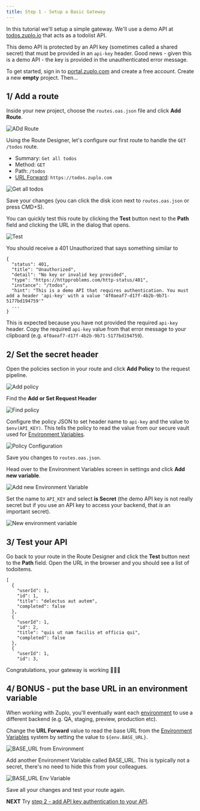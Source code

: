 ```yaml
---
title: Step 1 - Setup a Basic Gateway
---
```


In this tutorial we'll setup a simple gateway. We'll use a demo API at
[todos.zuplo.io](https://todos.zuplo.io/todos) that acts as a todolist API.

This demo API is protected by an API key (sometimes called a shared secret) that
must be provided in an `api-key` header. Good news - given this is a demo API -
the key is provided in the unauthenticated error message.

To get started, sign in to [portal.zuplo.com](https://portal.zuplo.com) and
create a free account. Create a new **empty** project. Then...

## 1/ Add a route

Inside your new project, choose the `routes.oas.json` file and click **Add
Route**.

![ADd Route](https://cdn.zuplo.com/assets/8cfa5b7b-6ead-4dd0-9339-dbcdc21b6299.png)

Using the Route Designer, let's configure our first route to handle the
`GET /todos` route.

- Summary: `Get all todos`
- Method: `GET`
- Path: `/todos`
- [URL Forward](/docs/handlers/url-forward): `https://todos.zuplo.com`

![Get all todos](https://cdn.zuplo.com/assets/f2bcc7ad-027f-4f5e-8764-c802079dacdb.png)

Save your changes (you can click the disk icon next to `routes.oas.json` or
press CMD+S).

You can quickly test this route by clicking the **Test** button next to the
**Path** field and clicking the URL in the dialog that opens.

![Test](https://cdn.zuplo.com/assets/cd094b3c-efbe-4c2b-995c-60ce0302704a.png)

You should receive a 401 Unauthorized that says something similar to

```
{
  "status": 401,
  "title": "Unauthorized",
  "detail": "No key or invalid key provided",
  "type": "https://httpproblems.com/http-status/401",
  "instance": "/todos",
  "hint": "This is a demo API that requires authentication. You must add a header 'api-key' with a value '4f0aeaf7-d17f-4b2b-9b71-5177bd194759'"
  ...
}
```

This is expected because you have not provided the required `api-key` header.
Copy the required `api-key` value from that error message to your clipboard
(e.g. `4f0aeaf7-d17f-4b2b-9b71-5177bd194759`).

## 2/ Set the secret header

Open the policies section in your route and click **Add Policy** to the request
pipeline.

![Add policy](https://cdn.zuplo.com/assets/8eab7f3e-3d24-411d-8a4f-7cde11fe6ccf.png)

Find the **Add or Set Request Header**

![Find policy](https://cdn.zuplo.com/assets/67937c50-598d-433a-945a-17787841f036.png)

Configure the policy JSON to set header name to `api-key` and the value to
`$env(API_KEY)`. This tells the policy to read the value from our secure vault
used for [Environment Variables](/docs/articles/environment-variables.md).

![Policy Configuration](https://cdn.zuplo.com/assets/e29a3c79-aeee-48e9-8c40-d1131c10f33a.png)

Save you changes to `routes.oas.json`.

Head over to the Environment Variables screen in settings and click **Add new
variable**.

![Add new Environment Variable](https://cdn.zuplo.com/assets/e9119f6a-e3e0-4d71-8739-62155e23d2da.png)

Set the name to `API_KEY` and select **is Secret** (the demo API key is not
really secret but if you use an API key to access your backend, that _is_ an
important secret).

![New environment variable](https://cdn.zuplo.com/assets/70fdd686-641a-4792-8a55-dafb952c0178.png)

## 3/ Test your API

Go back to your route in the Route Designer and click the **Test** button next
to the **Path** field. Open the URL in the browser and you should see a list of
todoitems.

```
[
  {
    "userId": 1,
    "id": 1,
    "title": "delectus aut autem",
    "completed": false
  },
  {
    "userId": 1,
    "id": 2,
    "title": "quis ut nam facilis et officia qui",
    "completed": false
  },
  {
    "userId": 1,
    "id": 3,

```

Congratulations, your gateway is working 👏👏👏

## 4/ BONUS - put the base URL in an environment variable

When working with Zuplo, you'll eventually want each
[environment](/docs/articles/environments) to use a different backend (e.g. QA,
staging, preview, production etc).

Change the **URL Forward** value to read the base URL from the
[Environment Variables](/docs/articles/environment-variables) system by setting
the value to `${env.BASE_URL}`.

![BASE_URL from Environment](https://cdn.zuplo.com/assets/b52a04bd-b4d2-4e70-88e7-b32b1a7cba7d.png)

Add another Environment Variable called BASE_URL. This is typically not a
secret, there's no need to hide this from your colleagues.

![BASE_URL Env Variable](https://cdn.zuplo.com/assets/068841d1-6554-448b-a869-62aa4076c85d.png)

Save all your changes and test your route again.

**NEXT** Try
[step 2 - add API key authentication to your API](./step-2-add-api-key-auth.md).
